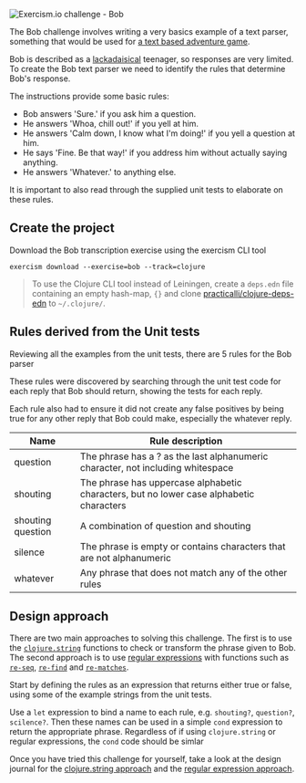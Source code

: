 ![Exercism.io challenge - Bob](https://raw.githubusercontent.com/practicalli/graphic-design/live/banners/exercism/exercisim-exercise-bob-banner.png)

The Bob challenge involves writing a very basics example of a text parser, something that would be used for [a text based adventure game](https://en.wikipedia.org/wiki/Text-based_game).

Bob is described as a [lackadaisical](https://en.wiktionary.org/wiki/lackadaisical) teenager, so responses are very limited.  To create the Bob text parser we need to identify the rules that determine Bob's response.

The instructions provide some basic rules:

* Bob answers 'Sure.' if you ask him a question.
* He answers 'Whoa, chill out!' if you yell at him.
* He answers 'Calm down, I know what I'm doing!' if you yell a question at him.
* He says 'Fine. Be that way!' if you address him without actually saying anything.
* He answers 'Whatever.' to anything else.

It is important to also read through the supplied unit tests to elaborate on these rules.

## Create the project
Download the Bob transcription exercise using the exercism CLI tool

```shell
exercism download --exercise=bob --track=clojure
```

> To use the Clojure CLI tool instead of Leiningen, create a `deps.edn` file containing an empty hash-map, `{}` and clone [practicalli/clojure-deps-edn](https://github.com/practicalli/clojure-deps-edn) to `~/.clojure/`.


## Rules derived from the Unit tests
Reviewing all the examples from the unit tests, there are 5 rules for the Bob parser

These rules were discovered by searching through the unit test code for each reply that Bob should return, showing the tests for each reply.

Each rule also had to ensure it did not create any false positives by being true for any other reply that Bob could make, especially the whatever reply.

| Name              | Rule description                                                                        |
|-------------------|-----------------------------------------------------------------------------------------|
| question          | The phrase has a ? as the last alphanumeric character, not including whitespace         |
| shouting          | The phrase has uppercase alphabetic characters, but no lower case alphabetic characters |
| shouting question | A combination of question and shouting                                                  |
| silence           | The phrase is empty or contains characters that are not alphanumeric                    |
| whatever          | Any phrase that does not match any of the other rules                                   |


## Design approach
There are two main approaches to solving this challenge.  The first is to use the [`clojure.string`](https://clojure.github.io/clojure/clojure.string-api.html) functions to check or transform the phrase given to Bob.  The second approach is to use [regular expressions](/reference/standard-library/regular-expressions) with functions such as [`re-seq`](https://clojuredocs.org/clojure.core/re-seq), [`re-find`](https://clojuredocs.org/clojure.core/re-find) and [`re-matches`](https://clojuredocs.org/clojure.core/re-matches).

Start by defining the rules as an expression that returns either true or false, using some of the example strings from the unit tests.

Use a `let` expression to bind a name to each rule, e.g. `shouting?`, `question?`, `scilence?`.  Then these names can be used in a simple `cond` expression to return the appropriate phrase.  Regardless of if using `clojure.string` or regular expressions, the `cond` code should be simlar

Once you have tried this challenge for yourself, take a look at the design journal for the [clojure.string approach](bob-string-approach.md) and the [regular expression approach](bob-regular-expression-approach.md).




<!-- ## Design Review -->

<!-- `clojure.string/blank?` checks for empty strings and whitespace, but does not provide a check for tabs, newlines and similar white space characters.  The regex patter `\s` covers all those white space characters. -->

<!-- While each binding in the let expression could be made into a `defn`, this add repetition in the `cond` conditions as each one would be a function call and argument.  Using the let binding, the cond is very simple. -->

<!-- In the scope of this project those functions are only used with `response-for`, making function definitions seem redundant.  If this project evolved more rules, then it may be useful to extract commonly used code into additional function definitions. -->
